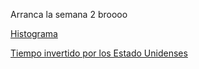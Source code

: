 Arranca la semana 2 broooo


[Histograma](https://juliodigia.github.io/infovis/S2/HistogramaDemoObservable.html)

[Tiempo invertido por los Estado Unidenses](https://juliodigia.github.io/infovis/S2/MOMW43.html)


